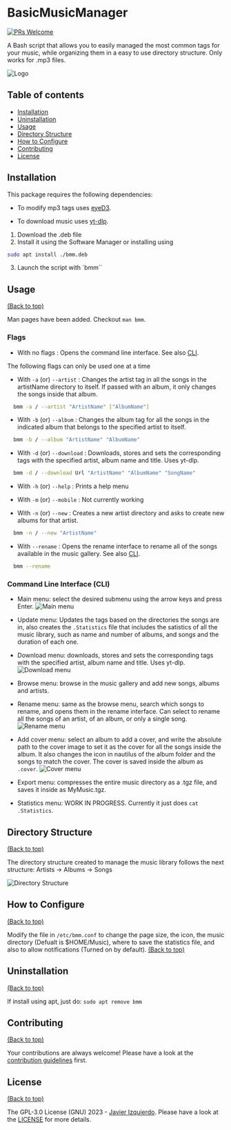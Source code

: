 # BasicMusicManager
[![PRs Welcome](https://img.shields.io/badge/PRs-welcome-brightgreen.svg?style=shields)](http://makeapullrequest.com)


A Bash script that allows you to easily managed the most common tags for your music, while organizing them in a easy to use directory structure. Only works for .mp3 files.

![Logo](logo_round.svg)

## Table of contents

- [Installation](#installation)
- [Uninstallation](#uninstallation)
- [Usage](#usage)
- [Directory Structure](#directory-structure)
- [How to Configure](#how-to-configure)
- [Contributing](#contributing)
- [License](#license)

## Installation

This package requires the following dependencies:

- To modify mp3 tags uses [eyeD3](https://github.com/nicfit/eyeD3).

- To download music uses [yt-dlp](https://github.com/yt-dlp/yt-dlp).

1. Download the .deb file
2. Install it using the Software Manager or installing using

```bash
sudo apt install ./bmm.deb
```

3. Launch the script with `bmm``

## Usage

[(Back to top)](#table-of-contents)

Man pages have been added. Checkout `man bmm`.

### Flags

- With no flags : Opens the command line interface. See also [CLI](#command-line-interface-cli).

The following flags can only be used one at a time

- With `-a` (or) `--artist` : Changes the artist tag in all the songs in the artistName directory to itself. If passed with an album, it only changes the songs inside that album.

```bash
  bmm -a / --artist "ArtistName" ["AlbumName"]
```

- With `-b` (or) `--album` : Changes the album tag for all the songs in the indicated album that belongs to the specified artist to itself.

```bash
  bmm -b / --album "ArtistName" "AlbumName"
```

- With `-d` (or) `--download` : Downloads, stores and sets the corresponding tags with the specified artist, album name and title. Uses yt-dlp.

```bash
  bmm -d / --download Url "ArtistName" "AlbumName" "SongName"
```

- With `-h` (or) `--help` : Prints a help menu

- With `-m` (or) `--mobile` : Not currently working

- With `-n` (or) `--new` : Creates a new artist directory and asks to create new albums for that artist.

```bash
  bmm -n / --new "ArtistName"
```

- With `--rename` : Opens the rename interface to rename all of the songs available in the music gallery. See also [CLI](#command-line-interface-cli).

```bash
  bmm --rename
```

### Command Line Interface (CLI)

- Main menu: select the desired submenu using the arrow keys and press Enter.
![Main menu](media/mainMenu.png)

- Update menu: Updates the tags based on the directories the songs are in, also creates the `.Statistics` file that includes the satistics of all the music library, such as name and number of albums, and songs and the duration of each one.

- Download menu: downloads, stores and sets the corresponding tags with the specified artist, album name and title. Uses yt-dlp.
![Download menu](media/DownloadMenu.png)

- Browse menu: browse in the music gallery and add new songs, albums and artists.

- Rename menu: same as the browse menu, search which songs to rename, and opens them in the rename interface. Can select to rename all the songs of an artist, of an album, or only a single song.
![Rename menu](media/renameMenu.png)

- Add cover menu: select an album to add a cover, and write the absolute path to the cover image to set it as the cover for all the songs inside the album.
It also changes the icon in nautilus of the album folder and the songs to match the cover. The cover is saved inside the album as `.cover`.
![Cover menu](media/coverMenu.png)

- Export menu: compresses the entire music directory as a .tgz file, and saves it inside as MyMusic.tgz.

- Statistics menu: WORK IN PROGRESS. Currently it just does `cat .Statistics`.

## Directory Structure

[(Back to top)](#table-of-contents)

The directory structure created to manage the music library follows the next structure: Artists -> Albums -> Songs

![Directory Structure](media/directory_Structure.png)

## How to Configure

[(Back to top)](#table-of-contents)

Modify the file in `/etc/bmm.conf` to change the page size, the icon, the music directory (Defualt is $HOME/Music), where to save the statistics file, and also to allow notifications (Turned on by default).
[(Back to top)](#table-of-contents)

## Uninstallation

[(Back to top)](#table-of-contents)

If install using apt, just do: `sudo apt remove bmm`

## Contributing

[(Back to top)](#table-of-contents)

Your contributions are always welcome! Please have a look at the [contribution guidelines](CONTRIBUTING.md) first.

## License

[(Back to top)](#table-of-contents)

The GPL-3.0 License (GNU) 2023 - [Javier Izquierdo](https://github.com/javizqh/). Please have a look at the [LICENSE](LICENSE) for more details.

